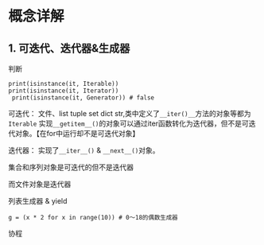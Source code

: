 # 概念详解

## 1. 可迭代、迭代器&生成器

判断
```
print(isinstance(it, Iterable))
print(isinstance(it, Iterator))
 print(isinstance(it, Generator)) # false

```
可迭代：
文件、list tuple set dict str,类中定义了`__iter()__`方法的对象等都为`Iterable`
实现`__getitem__()`的对象可以通过iter函数转化为迭代器，但不是可迭代对象。【在for中运行却不是可迭代对象】

迭代器：
实现了`__iter__()` & `__next__()`对象。

集合和序列对象是可迭代的但不是迭代器

而文件对象是迭代器

列表生成器 & yield
```
g = (x * 2 for x in range(10)) # 0～18的偶数生成器 
```
协程
